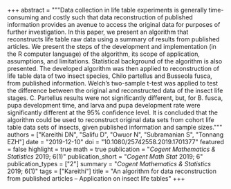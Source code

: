+++
abstract = """Data collection in life table experiments is generally time-consuming and costly such that data reconstruction of published information provides an avenue to access the original data for purposes of further investigation. In this paper, we present an algorithm that reconstructs life table raw data using a summary of results from published articles. We present the steps of the development and implementation (in the R computer language) of the algorithm, its scope of application, assumptions, and limitations. Statistical background of the algorithm is also presented. The developed algorithm was then applied to reconstruction of life table data of two insect species, Chilo partellus and Busseola fusca, from published information. Welch’s two-sample t-test was applied to test the difference between the original and reconstructed data of the insect life stages. C. Partellus results were not significantly different, but, for B. fusca, pupa development time, and larva and pupa development rate were significantly different at the 95% confidence level. It is concluded that the algorithm could be used to reconstruct original data sets from cohort life table data sets of insects, given published information and sample sizes."""
authors = ["Kareithi DN", "Salifu D", "Owuor N", "Subramanian S", "Tonnang EZH"]
date = "2019-12-10"
doi = "10.1080/25742558.2019.1701377"
featured = false
highlight = true
math = true
publication = "*Cogent Mathematics & Statistics* 2019; 6(1)"
publication_short = "*Cogent Math Stat* 2019; 6"
publication_types = ["2"]
summary = "*Cogent Mathematics & Statistics* 2019; 6(1)"
tags = ["Kareithi"]
title = "An algorithm for data reconstruction from published articles – Application on insect life tables"
+++
